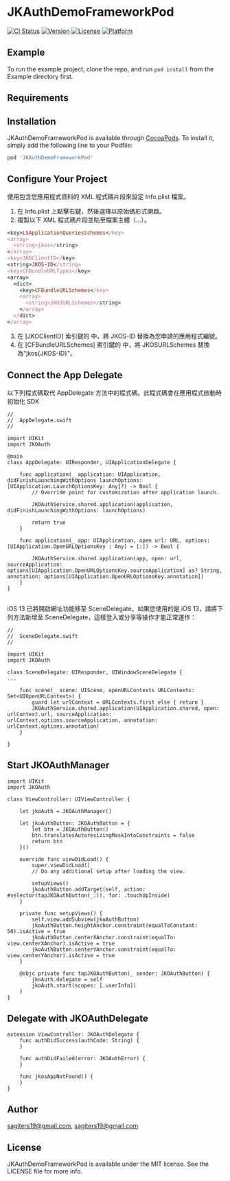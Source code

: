 # JKAuthDemoFrameworkPod

[![CI Status](https://img.shields.io/travis/sagiters19@gmail.com/JKAuthDemoFrameworkPod.svg?style=flat)](https://travis-ci.org/sagiters19@gmail.com/JKAuthDemoFrameworkPod)
[![Version](https://img.shields.io/cocoapods/v/JKAuthDemoFrameworkPod.svg?style=flat)](https://cocoapods.org/pods/JKAuthDemoFrameworkPod)
[![License](https://img.shields.io/cocoapods/l/JKAuthDemoFrameworkPod.svg?style=flat)](https://cocoapods.org/pods/JKAuthDemoFrameworkPod)
[![Platform](https://img.shields.io/cocoapods/p/JKAuthDemoFrameworkPod.svg?style=flat)](https://cocoapods.org/pods/JKAuthDemoFrameworkPod)

## Example

To run the example project, clone the repo, and run `pod install` from the Example directory first.

## Requirements

## Installation

JKAuthDemoFrameworkPod is available through [CocoaPods](https://cocoapods.org). To install
it, simply add the following line to your Podfile:

```ruby
pod 'JKAuthDemoFrameworkPod'
```

## Configure Your Project

使用包含您應用程式資料的 XML 程式碼片段來設定 Info.plist 檔案。

1. 在 Info.plist 上點擊右鍵，然後選擇以原始碼形式開啟。
2. 複製以下 XML 程式碼片段並貼至檔案主體（<dict>...</dict>）。

```ruby
<key>LSApplicationQueriesSchemes</key>
<array>
  <string>jkos</string>
</array>
<key>JKOClientID</key>
<string>JKOS-ID</string>
<key>CFBundleURLTypes</key>
<array>
  <dict>
    <key>CFBundleURLSchemes</key>
    <array>
      <string>JKOSURLSchemes</string>
    </array>
  </dict>
</array>
```
3. 在 [JKOClientID] 索引鍵的 <string> 中，將 JKOS-ID 替換為您申請的應用程式編號。
4. 在 [CFBundleURLSchemes] 索引鍵的 <array><string> 中，將 JKOSURLSchemes 替換為"jkos{JKOS-ID}"。

## Connect the App Delegate

以下列程式碼取代 AppDelegate 方法中的程式碼。此程式碼會在應用程式啟動時初始化 SDK

```ruby=
//
//  AppDelegate.swift
//

import UIKit
import JKOAuth

@main
class AppDelegate: UIResponder, UIApplicationDelegate {

    func application(_ application: UIApplication, didFinishLaunchingWithOptions launchOptions: [UIApplication.LaunchOptionsKey: Any]?) -> Bool {
        // Override point for customization after application launch.

        JKOAuthService.shared.application(application, didFinishLaunchingWithOptions: launchOptions)

        return true
    }
    
    func application(_ app: UIApplication, open url: URL, options: [UIApplication.OpenURLOptionsKey : Any] = [:]) -> Bool {

        JKOAuthService.shared.application(app, open: url, sourceApplication: options[UIApplication.OpenURLOptionsKey.sourceApplication] as? String, annotation: options[UIApplication.OpenURLOptionsKey.annotation])
    }
}
```

## 

iOS 13 已將開啟網址功能移至 SceneDelegate。如果您使用的是 iOS 13，請將下列方法新增至 SceneDelegate，這樣登入或分享等操作才能正常運作：

```ruby=
//
//  SceneDelegate.swift
//

import UIKit
import JKOAuth

class SceneDelegate: UIResponder, UIWindowSceneDelegate {
...

    func scene(_ scene: UIScene, openURLContexts URLContexts: Set<UIOpenURLContext>) {
        guard let urlContext = URLContexts.first else { return }
        JKOAuthService.shared.application(UIApplication.shared, open: urlContext.url, sourceApplication: urlContext.options.sourceApplication, annotation: urlContext.options.annotation)
    }

}
```

## Start JKOAuthManager
```ruby=
import UIKit
import JKOAuth

class ViewController: UIViewController {

    let jkoAuth = JKOAuthManager()

    let jkoAuthButton: JKOAuthButton = {
        let btn = JKOAuthButton()
        btn.translatesAutoresizingMaskIntoConstraints = false
        return btn
    }()

    override func viewDidLoad() {
        super.viewDidLoad()
        // Do any additional setup after loading the view.

        setupViews()
        jkoAuthButton.addTarget(self, action: #selector(tapJKOAuthButton(_:)), for: .touchUpInside)
    }

    private func setupViews() {
        self.view.addSubview(jkoAuthButton)
        jkoAuthButton.heightAnchor.constraint(equalToConstant: 50).isActive = true
        jkoAuthButton.centerXAnchor.constraint(equalTo: view.centerXAnchor).isActive = true
        jkoAuthButton.centerYAnchor.constraint(equalTo: view.centerYAnchor).isActive = true
    }

    @objc private func tapJKOAuthButton(_ sender: JKOAuthButton) {
        jkoAuth.delegate = self
        jkoAuth.start(scopes: [.userInfo])
    }
}
```

## Delegate with JKOAuthDelegate
```ruby=
extension ViewController: JKOAuthDelegate {
    func authDidSuccess(authCode: String) {
    }

    func authDidFailed(error: JKOAuthError) {
    }

    func jkosAppNotFound() {
    }
}
```

## Author

sagiters19@gmail.com, sagiters19@gmail.com

## License

JKAuthDemoFrameworkPod is available under the MIT license. See the LICENSE file for more info.
